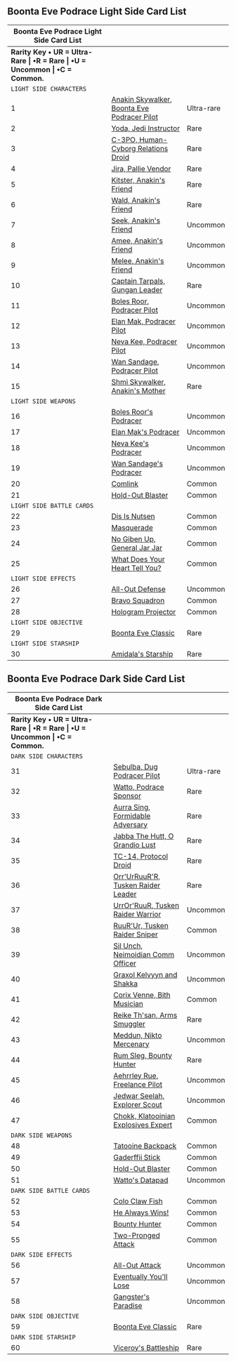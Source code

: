
## Boonta Eve Podrace Light Side Card List

| Boonta Eve Podrace Light Side Card List                      |                                                              |            |
| ------------------------------------------------------------ | ------------------------------------------------------------ | ---------- |
| **Rarity Key • UR = Ultra-Rare \| •R = Rare \| •U = Uncommon \| •C = Common.** |                                                              |            |
| `LIGHT SIDE CHARACTERS`                                      |                                                              |            |
| 1                                                            | [Anakin Skywalker, Boonta Eve Podracer Pilot](https://web.archive.org/web/20040812021548/http://www2.decipher.com/youngjedi/cardlists/boontaevepodrace/light/small/1anakinskywalkerboontaeve.html) | Ultra-rare |
| 2                                                            | [Yoda, Jedi Instructor](https://web.archive.org/web/20040812021548/http://www2.decipher.com/youngjedi/cardlists/boontaevepodrace/light/small/2yodajediinstructor.html) | Rare       |
| 3                                                            | [C-3PO, Human-Cyborg Relations Droid](https://web.archive.org/web/20040812021548/http://www2.decipher.com/youngjedi/cardlists/boontaevepodrace/light/small/3c3pohumancyborgrelations.html) | Rare       |
| 4                                                            | [Jira, Pallie Vendor](https://web.archive.org/web/20040812021548/http://www2.decipher.com/youngjedi/cardlists/boontaevepodrace/light/small/4jirapallievendor.html) | Rare       |
| 5                                                            | [Kitster, Anakin's Friend](https://web.archive.org/web/20040812021548/http://www2.decipher.com/youngjedi/cardlists/boontaevepodrace/light/small/5kitsteranakinsfriend.html) | Rare       |
| 6                                                            | [Wald, Anakin's Friend](https://web.archive.org/web/20040812021548/http://www2.decipher.com/youngjedi/cardlists/boontaevepodrace/light/small/6waldanakinsfriend.html) | Rare       |
| 7                                                            | [Seek, Anakin's Friend](https://web.archive.org/web/20040812021548/http://www2.decipher.com/youngjedi/cardlists/boontaevepodrace/light/small/7seekanakinsfriend.html) | Uncommon   |
| 8                                                            | [Amee, Anakin's Friend](https://web.archive.org/web/20040812021548/http://www2.decipher.com/youngjedi/cardlists/boontaevepodrace/light/small/8ameeanakinsfriend.html) | Uncommon   |
| 9                                                            | [Melee, Anakin's Friend](https://web.archive.org/web/20040812021548/http://www2.decipher.com/youngjedi/cardlists/boontaevepodrace/light/small/9meleeanakinsfriend.html) | Uncommon   |
| 10                                                           | [Captain Tarpals, Gungan Leader](https://web.archive.org/web/20040812021548/http://www2.decipher.com/youngjedi/cardlists/boontaevepodrace/light/small/10captaintarpalsgungan.html) | Rare       |
| 11                                                           | [Boles Roor, Podracer Pilot](https://web.archive.org/web/20040812021548/http://www2.decipher.com/youngjedi/cardlists/boontaevepodrace/light/small/11bolesroorpodracerpilot.html) | Uncommon   |
| 12                                                           | [Elan Mak, Podracer Pilot](https://web.archive.org/web/20040812021548/http://www2.decipher.com/youngjedi/cardlists/boontaevepodrace/light/small/12elanmakpodracerpilot.html) | Uncommon   |
| 13                                                           | [Neva Kee, Podracer Pilot](https://web.archive.org/web/20040812021548/http://www2.decipher.com/youngjedi/cardlists/boontaevepodrace/light/small/13nevakeepodracerpilot.html) | Uncommon   |
| 14                                                           | [Wan Sandage, Podracer Pilot](https://web.archive.org/web/20040812021548/http://www2.decipher.com/youngjedi/cardlists/boontaevepodrace/light/small/14wansandagepodracerpilot.html) | Uncommon   |
| 15                                                           | [Shmi Skywalker, Anakin's Mother](https://web.archive.org/web/20040812021548/http://www2.decipher.com/youngjedi/cardlists/boontaevepodrace/light/small/15shmiskywalkeranakins.html) | Rare       |
| `LIGHT SIDE WEAPONS`                                         |                                                              |            |
| 16                                                           | [Boles Roor's Podracer](https://web.archive.org/web/20040812021548/http://www2.decipher.com/youngjedi/cardlists/boontaevepodrace/light/small/16bolesroorspodracer.html) | Uncommon   |
| 17                                                           | [Elan Mak's Podracer](https://web.archive.org/web/20040812021548/http://www2.decipher.com/youngjedi/cardlists/boontaevepodrace/light/small/17elanmakspodracer.html) | Uncommon   |
| 18                                                           | [Neva Kee's Podracer](https://web.archive.org/web/20040812021548/http://www2.decipher.com/youngjedi/cardlists/boontaevepodrace/light/small/18nevakeespodracer.html) | Uncommon   |
| 19                                                           | [Wan Sandage's Podracer](https://web.archive.org/web/20040812021548/http://www2.decipher.com/youngjedi/cardlists/boontaevepodrace/light/small/19wansandagespodracer.html) | Uncommon   |
| 20                                                           | [Comlink](https://web.archive.org/web/20040812021548/http://www2.decipher.com/youngjedi/cardlists/boontaevepodrace/light/small/20comlink.html) | Common     |
| 21                                                           | [Hold-Out Blaster](https://web.archive.org/web/20040812021548/http://www2.decipher.com/youngjedi/cardlists/boontaevepodrace/light/small/21holdoutblaster.html) | Common     |
| `LIGHT SIDE BATTLE CARDS`                                    |                                                              |            |
| 22                                                           | [Dis Is Nutsen](https://web.archive.org/web/20040812021548/http://www2.decipher.com/youngjedi/cardlists/boontaevepodrace/light/small/22disisnutsen.html) | Common     |
| 23                                                           | [Masquerade](https://web.archive.org/web/20040812021548/http://www2.decipher.com/youngjedi/cardlists/boontaevepodrace/light/small/23masquerade.html) | Common     |
| 24                                                           | [No Giben Up, General Jar Jar](https://web.archive.org/web/20040812021548/http://www2.decipher.com/youngjedi/cardlists/boontaevepodrace/light/small/24nogibenupgeneraljarjar.html) | Common     |
| 25                                                           | [What Does Your Heart Tell You?](https://web.archive.org/web/20040812021548/http://www2.decipher.com/youngjedi/cardlists/boontaevepodrace/light/small/25whatdoesyourhearttellyou.html) | Common     |
| `LIGHT SIDE EFFECTS`                                         |                                                              |            |
| 26                                                           | [All-Out Defense](https://web.archive.org/web/20040812021548/http://www2.decipher.com/youngjedi/cardlists/boontaevepodrace/light/small/26alloutdefense.html) | Uncommon   |
| 27                                                           | [Bravo Squadron](https://web.archive.org/web/20040812021548/http://www2.decipher.com/youngjedi/cardlists/boontaevepodrace/light/small/27bravosquadron.html) | Common     |
| 28                                                           | [Hologram Projector](https://web.archive.org/web/20040812021548/http://www2.decipher.com/youngjedi/cardlists/boontaevepodrace/light/small/28hologramprojector.html) | Common     |
| `LIGHT SIDE OBJECTIVE`                                       |                                                              |            |
| 29                                                           | [Boonta Eve Classic](https://web.archive.org/web/20040812021548/http://www2.decipher.com/youngjedi/cardlists/boontaevepodrace/light/small/29boontaeveclassic.html) | Rare       |
| `LIGHT SIDE STARSHIP`                                        |                                                              |            |
| 30                                                           | [Amidala's Starship](https://web.archive.org/web/20040812021548/http://www2.decipher.com/youngjedi/cardlists/boontaevepodrace/light/small/30amidalasstarship.html) | Rare       |


## Boonta Eve Podrace Dark Side Card List 

| Boonta Eve Podrace Dark Side Card List                       |                                                              |            |
| ------------------------------------------------------------ | ------------------------------------------------------------ | ---------- |
| **Rarity Key • UR = Ultra-Rare \| •R = Rare \| •U = Uncommon \| •C = Common.** |                                                              |            |
| `DARK SIDE CHARACTERS`                                       |                                                              |            |
| 31                                                           | [Sebulba, Dug Podracer Pilot](https://web.archive.org/web/20040812020842/http://www2.decipher.com/youngjedi/cardlists/boontaevepodrace/dark/small/31sebulbadugpodracerpilot.html) | Ultra-rare |
| 32                                                           | [Watto, Podrace Sponsor](https://web.archive.org/web/20040812020842/http://www2.decipher.com/youngjedi/cardlists/boontaevepodrace/dark/small/32wattopodracesponsor.html) | Rare       |
| 33                                                           | [Aurra Sing, Formidable Adversary](https://web.archive.org/web/20040812020842/http://www2.decipher.com/youngjedi/cardlists/boontaevepodrace/dark/small/33aurrasingformidable.html) | Rare       |
| 34                                                           | [Jabba The Hutt, O Grandio Lust](https://web.archive.org/web/20040812020842/http://www2.decipher.com/youngjedi/cardlists/boontaevepodrace/dark/small/34jabbathehuttograndiolust.html) | Rare       |
| 35                                                           | [TC-14, Protocol Droid](https://web.archive.org/web/20040812020842/http://www2.decipher.com/youngjedi/cardlists/boontaevepodrace/dark/small/35tc14protocoldroid.html) | Rare       |
| 36                                                           | [Orr'UrRuuR'R, Tusken Raider Leader](https://web.archive.org/web/20040812020842/http://www2.decipher.com/youngjedi/cardlists/boontaevepodrace/dark/small/36orrurruurrtuskenraider.html) | Rare       |
| 37                                                           | [UrrOr'RuuR, Tusken Raider Warrior](https://web.archive.org/web/20040812020842/http://www2.decipher.com/youngjedi/cardlists/boontaevepodrace/dark/small/37urrorruurtuskenraider.html) | Uncommon   |
| 38                                                           | [RuuR'Ur, Tusken Raider Sniper](https://web.archive.org/web/20040812020842/http://www2.decipher.com/youngjedi/cardlists/boontaevepodrace/dark/small/38ruururtuskenraidersniper.html) | Common     |
| 39                                                           | [Sil Unch, Neimoidian Comm Officer](https://web.archive.org/web/20040812020842/http://www2.decipher.com/youngjedi/cardlists/boontaevepodrace/dark/small/39silunchneimoidiancomm.html) | Uncommon   |
| 40                                                           | [Graxol Kelvyyn and Shakka](https://web.archive.org/web/20040812020842/http://www2.decipher.com/youngjedi/cardlists/boontaevepodrace/dark/small/40graxolkelvyynandshakka.html) | Uncommon   |
| 41                                                           | [Corix Venne, Bith Musician](https://web.archive.org/web/20040812020842/http://www2.decipher.com/youngjedi/cardlists/boontaevepodrace/dark/small/41corixvennebithmusician.html) | Common     |
| 42                                                           | [Reike Th'san, Arms Smuggler](https://web.archive.org/web/20040812020842/http://www2.decipher.com/youngjedi/cardlists/boontaevepodrace/dark/small/42reikethsanarmssmuggler.html) | Rare       |
| 43                                                           | [Meddun, Nikto Mercenary](https://web.archive.org/web/20040812020842/http://www2.decipher.com/youngjedi/cardlists/boontaevepodrace/dark/small/43meddunniktomercenary.html) | Uncommon   |
| 44                                                           | [Rum Sleg, Bounty Hunter](https://web.archive.org/web/20040812020842/http://www2.decipher.com/youngjedi/cardlists/boontaevepodrace/dark/small/44rumslegbountyhunter.html) | Rare       |
| 45                                                           | [Aehrrley Rue, Freelance Pilot](https://web.archive.org/web/20040812020842/http://www2.decipher.com/youngjedi/cardlists/boontaevepodrace/dark/small/45aehrrleyruefreelance.html) | Uncommon   |
| 46                                                           | [Jedwar Seelah, Explorer Scout](https://web.archive.org/web/20040812020842/http://www2.decipher.com/youngjedi/cardlists/boontaevepodrace/dark/small/46jedwarseelahexplorer.html) | Uncommon   |
| 47                                                           | [Chokk, Klatooinian Explosives Expert](https://web.archive.org/web/20040812020842/http://www2.decipher.com/youngjedi/cardlists/boontaevepodrace/dark/small/47chokkklatooinian.html) | Common     |
| `DARK SIDE WEAPONS`                                          |                                                              |            |
| 48                                                           | [Tatooine Backpack](https://web.archive.org/web/20040812020842/http://www2.decipher.com/youngjedi/cardlists/boontaevepodrace/dark/small/48tatooinebackpack.html) | Common     |
| 49                                                           | [Gaderffii Stick](https://web.archive.org/web/20040812020842/http://www2.decipher.com/youngjedi/cardlists/boontaevepodrace/dark/small/49gaderffiistick.html) | Common     |
| 50                                                           | [Hold-Out Blaster](https://web.archive.org/web/20040812020842/http://www2.decipher.com/youngjedi/cardlists/boontaevepodrace/dark/small/50holdoutblaster.html) | Common     |
| 51                                                           | [Watto's Datapad](https://web.archive.org/web/20040812020842/http://www2.decipher.com/youngjedi/cardlists/boontaevepodrace/dark/small/51wattosdatapad.html) | Uncommon   |
| `DARK SIDE BATTLE CARDS`                                     |                                                              |            |
| 52                                                           | [Colo Claw Fish](https://web.archive.org/web/20040812020842/http://www2.decipher.com/youngjedi/cardlists/boontaevepodrace/dark/small/52coloclawfish.html) | Common     |
| 53                                                           | [He Always Wins!](https://web.archive.org/web/20040812020842/http://www2.decipher.com/youngjedi/cardlists/boontaevepodrace/dark/small/53healwayswins.html) | Common     |
| 54                                                           | [Bounty Hunter](https://web.archive.org/web/20040812020842/http://www2.decipher.com/youngjedi/cardlists/boontaevepodrace/dark/small/54bountyhunter.html) | Common     |
| 55                                                           | [Two-Pronged Attack](https://web.archive.org/web/20040812020842/http://www2.decipher.com/youngjedi/cardlists/boontaevepodrace/dark/small/55twoprongedattack.html) | Common     |
| `DARK SIDE EFFECTS`                                          |                                                              |            |
| 56                                                           | [All-Out Attack](https://web.archive.org/web/20040812020842/http://www2.decipher.com/youngjedi/cardlists/boontaevepodrace/dark/small/56alloutattack.html) | Uncommon   |
| 57                                                           | [Eventually You'll Lose](https://web.archive.org/web/20040812020842/http://www2.decipher.com/youngjedi/cardlists/boontaevepodrace/dark/small/57eventuallyyoulllose.html) | Uncommon   |
| 58                                                           | [Gangster's Paradise](https://web.archive.org/web/20040812020842/http://www2.decipher.com/youngjedi/cardlists/boontaevepodrace/dark/small/58gangstersparadise.html) | Uncommon   |
| `DARK SIDE OBJECTIVE`                                        |                                                              |            |
| 59                                                           | [Boonta Eve Classic](https://web.archive.org/web/20040812020842/http://www2.decipher.com/youngjedi/cardlists/boontaevepodrace/dark/small/59boontaeveclassic.html) | Rare       |
| `DARK SIDE STARSHIP`                                         |                                                              |            |
| 60                                                           | [Viceroy's Battleship](https://web.archive.org/web/20040812020842/http://www2.decipher.com/youngjedi/cardlists/boontaevepodrace/dark/small/60viceroysbattleship.html) | Rare       |